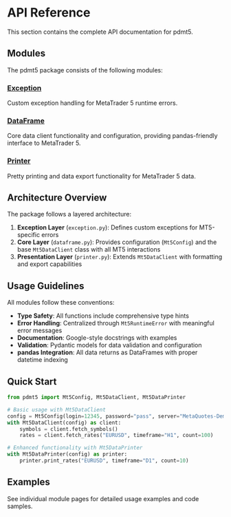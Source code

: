 # API Reference

This section contains the complete API documentation for pdmt5.

## Modules

The pdmt5 package consists of the following modules:

### [Exception](exception.md)
Custom exception handling for MetaTrader 5 runtime errors.

### [DataFrame](dataframe.md)
Core data client functionality and configuration, providing pandas-friendly interface to MetaTrader 5.

### [Printer](printer.md)
Pretty printing and data export functionality for MetaTrader 5 data.

## Architecture Overview

The package follows a layered architecture:

1. **Exception Layer** (`exception.py`): Defines custom exceptions for MT5-specific errors
2. **Core Layer** (`dataframe.py`): Provides configuration (`Mt5Config`) and the base `Mt5DataClient` class with all MT5 interactions
3. **Presentation Layer** (`printer.py`): Extends `Mt5DataClient` with formatting and export capabilities

## Usage Guidelines

All modules follow these conventions:

- **Type Safety**: All functions include comprehensive type hints
- **Error Handling**: Centralized through `Mt5RuntimeError` with meaningful error messages
- **Documentation**: Google-style docstrings with examples
- **Validation**: Pydantic models for data validation and configuration
- **pandas Integration**: All data returns as DataFrames with proper datetime indexing

## Quick Start

```python
from pdmt5 import Mt5Config, Mt5DataClient, Mt5DataPrinter

# Basic usage with Mt5DataClient
config = Mt5Config(login=12345, password="pass", server="MetaQuotes-Demo")
with Mt5DataClient(config) as client:
    symbols = client.fetch_symbols()
    rates = client.fetch_rates("EURUSD", timeframe="H1", count=100)

# Enhanced functionality with Mt5DataPrinter
with Mt5DataPrinter(config) as printer:
    printer.print_rates("EURUSD", timeframe="D1", count=10)
```

## Examples

See individual module pages for detailed usage examples and code samples.
